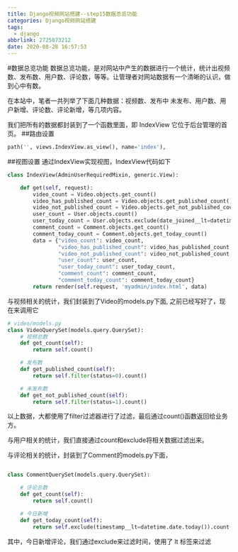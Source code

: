 ```yaml
---
title: Django视频网站搭建--step15数据总览功能
categories: Django视频网站搭建
tags:
  - django
abbrlink: 2725073212
date: 2020-08-28 16:57:53
---
```

#数据总览功能
数据总览功能，是对网站中产生的数据进行一个统计，统计出视频数、发布数、用户数、评论数，等等。让管理者对网站数据有一个清晰的认识，做到心中有数。

在本站中，笔者一共列举了下面几种数据：视频数、发布中
未发布、用户数、用户新增、评论数、评论新增，等几项内容。

我们把所有的数据都封装到了一个函数里面，即 IndexView 它位于后台管理的首页。
##路由设置
```python
path('', views.IndexView.as_view(), name='index'),
```

##视图设置
通过IndexView实现视图，IndexView代码如下
```python
class IndexView(AdminUserRequiredMixin, generic.View):

    def get(self, request):
        video_count = Video.objects.get_count()
        video_has_published_count = Video.objects.get_published_count()
        video_not_published_count = Video.objects.get_not_published_count()
        user_count = User.objects.count()
        user_today_count = User.objects.exclude(date_joined__lt=datetime.date.today()).count()
        comment_count = Comment.objects.get_count()
        comment_today_count = Comment.objects.get_today_count()
        data = {"video_count": video_count,
                "video_has_published_count": video_has_published_count,
                "video_not_published_count": video_not_published_count,
                "user_count": user_count,
                "user_today_count": user_today_count,
                "comment_count": comment_count,
                "comment_today_count": comment_today_count}
        return render(self.request, 'myadmin/index.html', data)
```

与视频相关的统计，我们封装到了Video的models.py下面, 之前已经写好了，现在来调用它
```python
# video/models.py
class VideoQuerySet(models.query.QuerySet):
    # 视频总数
    def get_count(self):
        return self.count()

    # 发布数
    def get_published_count(self):
        return self.filter(status=0).count()

    # 未发布数
    def get_not_published_count(self):
        return self.filter(status=1).count() 
```
以上数据，大都使用了filter过滤器进行了过滤，最后通过count()函数返回给业务方。

与用户相关的统计，我们直接通过count和exclude将相关数据过滤出来。

与评论相关的统计，封装到了Comment的models.py下面，
```python

class CommentQuerySet(models.query.QuerySet):

    # 评论总数
    def get_count(self):
        return self.count()

    # 今日新增
    def get_today_count(self):
        return self.exclude(timestamp__lt=datetime.date.today()).count()

```
其中，今日新增评论，我们通过exclude来过滤时间，使用了 lt 标签来过滤
